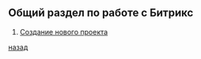 ## Общий раздел по работе с Битрикс
1. [Создание нового проекта](/bitrix/new_project)

[назад](/README.md)